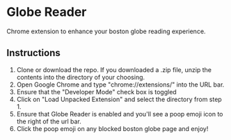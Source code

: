 # Globe Reader
Chrome extension to enhance your boston globe reading experience.

## Instructions
1. Clone or download the repo.  If you downloaded a .zip file, unzip the contents into the directory of your choosing.
2. Open Google Chrome and type "chrome://extensions/" into the URL bar.
3. Ensure that the "Developer Mode" check box is toggled
4. Click on "Load Unpacked Extension" and select the directory from step 1.
5. Ensure that Globe Reader is enabled and you'll see a poop emoji icon to the right of the url bar.
6. Click the poop emoji on any blocked boston globe page and enjoy!
